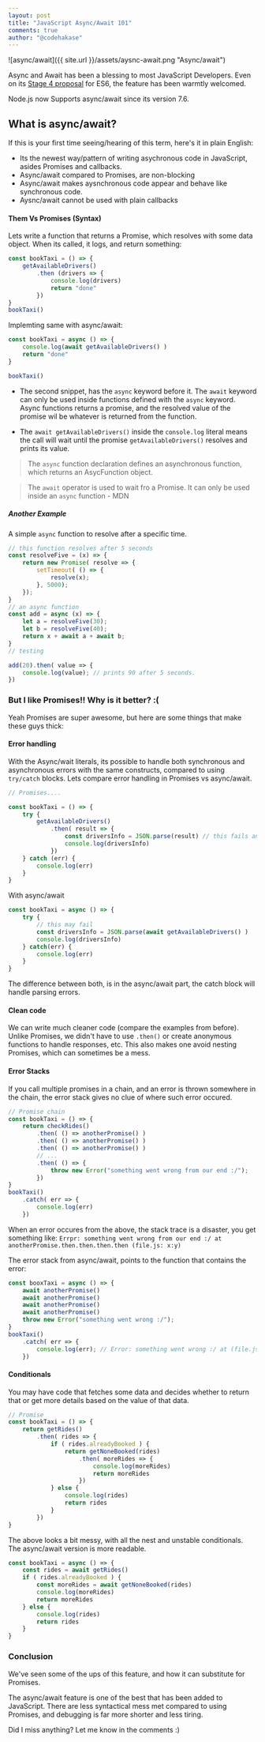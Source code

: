 ```yaml
---
layout: post
title: "JavaScript Async/Await 101"
comments: true
author: "@codehakase"
---
```

![async/await]({{ site.url }}/assets/aysnc-await.png "Async/await")

Async and Await has been a blessing to most JavaScript Developers. Even on its [Stage 4 proposal](https://github.com/tc39/ecma262/tree/82bebe057c9fca355cfbfeb36be8e42f18c61e94) for ES6, the feature has been warmtly welcomed.

Node.js now Supports async/await since its version 7.6.

## What is async/await?
If this is your first time seeing/hearing of this term, here's it in plain English:
- Its the newest way/pattern of writing asychronous code in JavaScript, asides Promises and callbacks.
- Async/await compared to Promises, are non-blocking
- Async/await makes aysnchronous code appear and behave like synchronous code.
- Aysnc/await cannot be used with plain callbacks


#### Them Vs Promises (Syntax)
Lets write a function that returns a Promise, which resolves with some data object. When its called, it logs, and return something:
```javascript
const bookTaxi = () => {
    getAvailableDrivers()
        .then (drivers => {
            console.log(drivers)
            return "done"
        })
}
bookTaxi()

```

Implemting same with async/await:

```javascript
const bookTaxi = async () => {
    console.log(await getAvailableDrivers() )
    return "done"
}

bookTaxi()
```

- The second snippet, has the `async` keyword before it. The `await` keyword can only be used inside functions defined with the `async` keyword. Async functions returns a promise, and the resolved value of the promise wil be whatever is returned from the function.

- The `await getAvailableDrivers()` inside the `console.log` literal means the call will wait until the promise `getAvailableDrivers()` resolves and prints its value.

> The `async` function declaration defines an asynchronous function, which returns an AsycFunction object.

> The `await` operator is used to wait fro a Promise. It can only be used inside an `async` function - MDN


##### Another Example
A simple `async` function to resolve after a specific time.
```javascript
// this function resolves after 5 seconds
const resolveFive = (x) => {
    return new Promise( resolve => {
        setTimeout( () => {
            resolve(x);
        }, 5000);
    });
}
// an async function
const add = async (x) => {
    let a = resolveFive(30);
    let b = resolveFive(40);
    return x + await a + await b;
}
// testing

add(20).then( value => {
    console.log(value); // prints 90 after 5 seconds.
})
```

### But I like Promises!! Why is it better? :(
Yeah Promises are super awesome, but here are some things that make these guys thick:

#### Error handling
With the Async/wait literals, its possible to handle both synchronous and asynchronous errors with the same constructs, compared to using `try/catch` blocks. Lets compare error handling in Promises vs async/await.
```javascript
// Promises....

const bookTaxi = () => {
    try {
        getAvailableDrivers()
            .then( result => {
                const driversInfo = JSON.parse(result) // this fails and is not tracked
                console.log(driversInfo)
            })
    } catch (err) {
        console.log(err)
    }
}
```
With async/await
```javascript
const bookTaxi = async () => {
    try {
        // this may fail
        const driversInfo = JSON.parse(await getAvailableDrivers() )
        console.log(driversInfo)
    } catch(err) {
        console.log(err)
    }
}
```
The difference between both, is in the async/await part, the catch block will handle parsing errors.

#### Clean code
We can write much cleaner code (compare the examples from before). Unlike Promises, we didn't have to use `.then()` or create anonymous functions to handle responses, etc. This also makes one avoid nesting Promises, which can sometimes be a mess.

#### Error Stacks
If you call multiple promises in a chain, and an error is thrown somewhere in the chain, the error stack gives no clue of where such error occured.
```javascript
// Promise chain
const bookTaxi = () => {
    return checkRides()
        .then( () => anotherPromise() )
        .then( () => anotherPromise() )
        .then( () => anotherPromise() )
        // ...
        .then( () => {
            throw new Error("something went wrong from our end :/");
        })
}
bookTaxi()
    .catch( err => {
        console.log(err)
    })
```
When an error occures from the above, the stack trace is a disaster, you get something like: `Errpr: something went wrong from our end :/ at anotherPromise.then.then.then.then (file.js: x:y)`

The error stack from async/await, points to the function that contains the error:
```javascript
const booxTaxi = async () => {
    await anotherPromise()
    await anotherPromise()
    await anotherPromise()
    await anotherPromise()
    throw new Error("something went wrong :/");
}
bookTaxi()
    .catch( err => {
        console.log(err); // Error: something went wrong :/ at (file.js: x:x )
    })

```

#### Conditionals
You may have code that fetches some data and decides whether to return that or get more details based on the value of that data.
```javascript
// Promise
const bookTaxi = () => {
    return getRides()
        .then( rides => {
            if ( rides.alreadyBooked ) {
                return getNoneBooked(rides)
                    .then( moreRides => {
                        console.log(moreRides)
                        return moreRides
                    })
            } else {
                console.log(rides)
                return rides
            }
        })
}
```
The above looks a bit messy, with all the nest and unstable conditionals. The async/await version is more readable.
```javascript
const bookTaxi = async () => {
    const rides = await getRides()
    if ( rides.alreadyBooked ) {
        const moreRides = await getNoneBooked(rides)
        console.log(moreRides)
        return moreRides
    } else {
        console.log(rides)
        return rides
    }
}
```

### Conclusion
We've seen some of the ups of this feature, and how it can substitute for Promises.

The async/await feature is one of the best that has been added to JavaScript. There are less syntactical mess met compared to using Promises, and debugging is far more shorter and less tiring.

Did I miss anything? Let me know in the comments :)